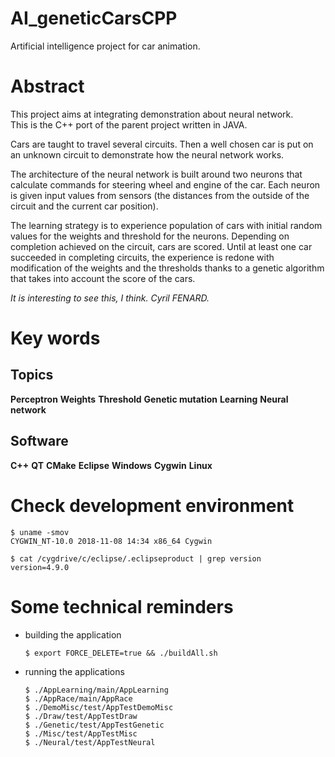 # AI_geneticCarsCPP
Artificial intelligence project for car animation.

# Abstract
This project aims at integrating demonstration about neural network.  
This is the C++ port of the parent project written in JAVA.  


Cars are taught to travel several circuits. Then a well chosen car is put 
on an unknown circuit to demonstrate how the neural network works.

The architecture of the neural network is built around two neurons that calculate 
commands for steering wheel and engine of the car. Each neuron is given input 
values from sensors (the distances from the outside of the circuit and the current car position).

The learning strategy is to experience population of cars with initial random
 values for the weights and threshold for the neurons. 
Depending on completion achieved on the circuit, cars are scored. Until at least one car succeeded
 in completing circuits, the experience is redone with modification of the weights and the thresholds
  thanks to a genetic algorithm that takes into account the score of the cars.

_It is interesting to see this, I think._
_Cyril FENARD._

# Key words

## Topics

**Perceptron** **Weights** **Threshold** **Genetic mutation** **Learning** **Neural network**

## Software

**C++** **QT** **CMake** **Eclipse**
**Windows** **Cygwin** **Linux**


# Check development environment

	$ uname -smov
	CYGWIN_NT-10.0 2018-11-08 14:34 x86_64 Cygwin

	$ cat /cygdrive/c/eclipse/.eclipseproduct | grep version
	version=4.9.0

# Some technical reminders

  * building the application

        $ export FORCE_DELETE=true && ./buildAll.sh

  * running the applications

        $ ./AppLearning/main/AppLearning
        $ ./AppRace/main/AppRace
        $ ./DemoMisc/test/AppTestDemoMisc
        $ ./Draw/test/AppTestDraw
        $ ./Genetic/test/AppTestGenetic
        $ ./Misc/test/AppTestMisc
        $ ./Neural/test/AppTestNeural
